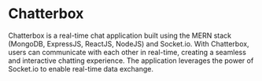 # Chatterbox
Chatterbox is a real-time chat application built using the MERN stack (MongoDB, ExpressJS, ReactJS, NodeJS) and Socket.io. With Chatterbox, users can communicate with each other in real-time, creating a seamless and interactive chatting experience. The application leverages the power of Socket.io to enable real-time data exchange.
